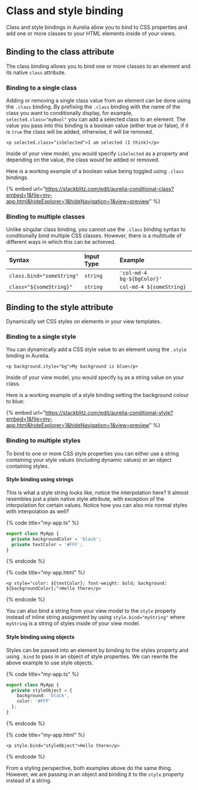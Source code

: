 # Class and style binding

Class and style bindings in Aurelia allow you to bind to CSS properties and add one or more classes to your HTML elements inside of your views.

## Binding to the class attribute

The class binding allows you to bind one or more classes to an element and its native `class` attribute.

### Binding to a single class

Adding or removing a single class value from an element can be done using the `.class` binding. By prefixing the `.class` binding with the name of the class you want to conditionally display, for example, `selected.class="myBool"` you can add a selected class to an element. The value you pass into this binding is a boolean value \(either true or false\), if it is `true` the class will be added, otherwise, it will be removed.

```text
<p selected.class="isSelected">I am selected (I think)</p>
```

Inside of your view model, you would specify `isSelected` as a property and depending on the value, the class would be added or removed. 

Here is a working example of a boolean value being toggled using `.class` bindings.

{% embed url="https://stackblitz.com/edit/aurelia-conditional-class?embed=1&file=my-app.html&hideExplorer=1&hideNavigation=1&view=preview" %}

### Binding to multiple classes

Unlike singular class binding, you cannot use the `.class` binding syntax to conditionally bind multiple CSS classes. However, there is a multitude of different ways in which this can be achieved.

| Syntax | Input Type | Example |
| :--- | :--- | :--- |
| `class.bind="someString"` | `string` | `'col-md-4 bg-${bgColor}'` |
| `class="${someString}"` | `string` | `col-md-4 ${someString}` |

## Binding to the style attribute

Dynamically set CSS styles on elements in your view templates.

### Binding to a single style

You can dynamically add a CSS style value to an element using the `.style` binding in Aurelia.

```text
<p background.style="bg">My background is blue</p>
```

Inside of your view model, you would specify `bg` as a string value on your class. 

Here is a working example of a style binding setting the background colour to blue:

{% embed url="https://stackblitz.com/edit/aurelia-conditional-style?embed=1&file=my-app.html&hideExplorer=1&hideNavigation=1&view=preview" %}

### Binding to multiple styles

To bind to one or more CSS style properties you can either use a string containing your style values \(including dynamic values\) or an object containing styles.

#### Style binding using strings

This is what a style string looks like, notice the interpolation here? It almost resembles just a plain native style attribute, with exception of the interpolation for certain values. Notice how you can also mix normal styles with interpolation as well?

{% code title="my-app.ts" %}
```typescript
export class MyApp {
  private backgroundColor = 'black';
  private textColor = '#FFF';
}
```
{% endcode %}

{% code title="my-app.html" %}
```markup
<p style="color: ${textColor}; font-weight: bold; background: ${backgroundColor};">Hello there</p>

```
{% endcode %}

You can also bind a string from your view model to the `style` property instead of inline string assignment by using `style.bind="myString"` where `myString` is a string of styles inside of your view model.

#### Style binding using objects

Styles can be passed into an element by binding to the styles property and using `.bind` to pass in an object of style properties. We can rewrite the above example to use style objects.

{% code title="my-app.ts" %}
```typescript
export class MyApp {
  private styleObject = {
    background: 'black',
    color: '#FFF'
  };
}
```
{% endcode %}

{% code title="my-app.html" %}
```markup
<p style.bind="styleObject">Hello there</p>

```
{% endcode %}

From a styling perspective, both examples above do the same thing. However, we are passing in an object and binding it to the `style` property instead of a string.

